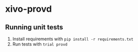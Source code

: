 xivo-provd
==========

Running unit tests
------------------

1. Install requirements with ```pip install -r requirements.txt```
2. Run tests with ```trial provd```
